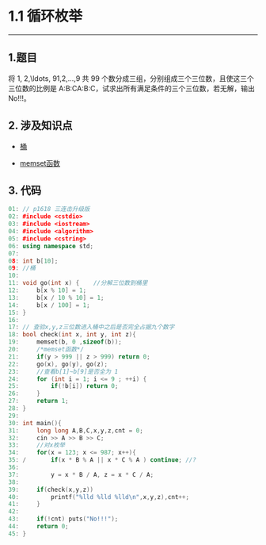 # 1.1 循环枚举

---

## 1.题目

将 1, 2,\ldots, 91,2,…,9 共 99 个数分成三组，分别组成三个三位数，且使这三个三位数的比例是 A:B:CA:B:C，试求出所有满足条件的三个三位数，若无解，输出 No!!!。

## 2. 涉及知识点

+ [桶](https://www.cnblogs.com/bigsai/p/13396391.html)

+ [memset函数](https://www.runoob.com/cprogramming/c-function-memset.html)

## 3. 代码

```C++
01: // p1618 三连击升级版
02: #include <cstdio>
03: #include <iostream>
04: #include <algorithm>
05: #include <cstring>
06: using namespace std;
07: 
08: int b[10];
09: //桶
10: 
11: void go(int x) {    //分解三位数到桶里
12:     b[x % 10] = 1;
13:     b[x / 10 % 10] = 1;
14:     b[x / 100] = 1;
15: }
16: 
17: // 查验x,y,z三位数进入桶中之后是否完全占据九个数字
18: bool check(int x, int y, int z){
19:     memset(b, 0 ,sizeof(b));
20:     /*memset函数*/
21:     if(y > 999 || z > 999) return 0;
22:     go(x), go(y), go(z);
23:     //查看b[1]~b[9]是否全为 1
24:     for (int i = 1; i <= 9 ; ++i) {
25:         if(!b[i]) return 0;
26:     }
27:     return 1;
28: }
29: 
30: int main(){
31:     long long A,B,C,x,y,z,cnt = 0;
32:     cin >> A >> B >> C;
33:     //对x枚举
34:     for(x = 123; x <= 987; x++){
35: /       if(x * B % A || x * C % A ) continue; //?
36: 
37:         y = x * B / A, z = x * C / A;
38: 
39:     if(check(x,y,z))
40:         printf("%lld %lld %lld\n",x,y,z),cnt++;
41:     }
42: 
43:     if(!cnt) puts("No!!!");
44:     return 0;
45: }
```
